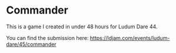 # Commander

This is a game I created in under 48 hours for Ludum Dare 44. 

You can find the submission here: https://ldjam.com/events/ludum-dare/45/commander
